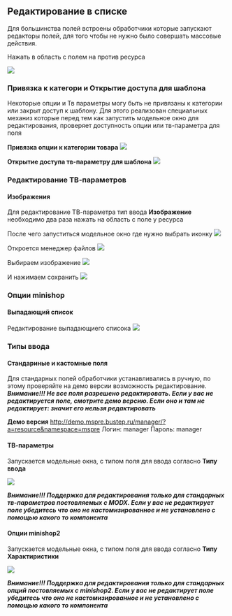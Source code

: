 ## Редактирование в списке

Для большинства полей встроены обработчики которые запускают редакторы полей, для того чтобы не нужно было совершать массовые действия.

Нажать в область с полем на против ресурса

![](https://file.modx.pro/files/4/0/6/406d8e3d02910f5f1d4894a78d5d3a9d.png)

### Привязка к категори и Открытие доступа для шаблона

Некоторые опции и Тв параметры могу быть не привязаны к категории или закрыт доступ к шаблону.
Для этого реализован специальных механиз которые перед тем как запустить модельное окно для редактирования, проверяет
доступность опции или тв-параметра для поля

**Привязка опции к категории товара**
![](https://file.modx.pro/files/5/0/a/50a847a5f2c8772ba62d17d0d616f3ca.png)

**Открытие доступа тв-параметру для шаблона**
![](https://file.modx.pro/files/b/2/2/b22356e55357248604dc88a56eae8181.png)

### Редактирование ТВ-параметров

#### Изображения

Для редактирование ТВ-параметра тип ввода **Изображение** необходимо два раза нажать на область с поле у ресурса

После чего запуститься модельное окно где нужно выбрать иконку
![](https://file.modx.pro/files/c/7/f/c7ffeb8db9a83f8e812cd23c1a4b96d9.png)

Откроется менеджер файлов
![](https://file.modx.pro/files/8/7/a/87a523add8d4914ec3697857a020026b.png)

Выбираем изображение
![](https://file.modx.pro/files/a/c/9/ac9b34fdce5d22108372e03aaed65d52.png)

И нажимаем сохранить
![](https://file.modx.pro/files/0/5/2/052be935f304bf8a2858784bc26ef006.png)

### Опции minishop

#### Выпадающий список

Редактирование выпадающиего списока
![](https://file.modx.pro/files/0/f/d/0fd97d7b623ce9cd2b206f36ab46b6df.png)

### Типы ввода

#### Стандариные и кастомные поля

Для стандарных полей обработчики устанавливались в ручную, по этому проверяйте на демо версии возможность редактирование.
***Внимание!!! Не все поля разрешено редактировать. Если у вас не редактируется поле, смотрите демо версию. Если оно и там не редактирует: значит его нельзя редактировать***

**Демо версия**
<http://demo.mspre.bustep.ru/manager/?a=resource&namespace=mspre>
Логин: manager
Пароль: manager

#### ТВ-параметры

Запускается модельные окна, с типом поля для ввода согласно **Типу ввода**

![](https://file.modx.pro/files/7/3/c/73cbd6ee3bb6e444489cba32f352b1ff.png)

***Внимание!!! Поддержка для редактирования только для стандарных тв-параметров постовляемых с MODX. Если у вас не редактирует поле убедитесь что оно не кастомизированное и не установлено с помощью какого то компонента***

#### Опции minishop2

Запускается модельные окна, с типом поля для ввода согласно **Типу Характиристики**

![](https://file.modx.pro/files/7/3/c/73cbd6ee3bb6e444489cba32f352b1ff.png)

***Внимание!!! Поддержка для редактирования только для стандарных опций постовляемых с minishop2. Если у вас не редактирует поле убедитесь что оно не кастомизированное и не установлено с помощью какого то компонента***
